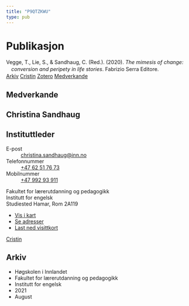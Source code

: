 ```yaml
---
title: "P9QTZKWU"
type: pub
---
```

<h1>Publikasjon</h1>
<article id="csl-bib-container-P9QTZKWU" class="csl-bib-container">
  <div class="csl-bib-body" style="line-height: 1.35; padding-left: 1em; text-indent:-1em;">
  <div class="csl-entry">Vegge, T., Lie, S., &amp; Sandhaug, C. (Red.). (2020). <i>The mimesis of change: conversion and peripety in life stories</i>. Fabrizio Serra Editore.</div>
</div>
  <div class="csl-bib-buttons">
    <a href="#taxonomy-article-P9QTZKWU" class="csl-bib-button">Arkiv</a>
    <a href alt="Cristin URL" class="csl-bib-button">Cristin</a>
    <a href alt="Zotero URL" class="csl-bib-button">Zotero</a>
    <a href="#contributors-article-P9QTZKWU" class="csl-bib-button">Medverkande</a>
  </div>
  <div id="csl-bib-meta-container-P9QTZKWU"></div>
</article>
<div id="csl-bib-meta-P9QTZKWU" class="csl-bib-meta">
  <article id="contributors-article-P9QTZKWU" class="contributors-article">
    <h1>Medverkande</h1>
    <div class="personas">
<div class="vrtx-hinn-person-card">
<div class="photo">
<i class="lar la-user-circle missing-person"></i>
</div>
<div class="info">
<hgroup><h1>Christina Sandhaug</h1>
<h2>Instituttleder</h2>
</hgroup><dl>
<dt>E-post</dt>
<dd>
<a href="mailto:christina.sandhaug@inn.no">christina.sandhaug@inn.no</a>
</dd>
<dt>Telefonnummer</dt>
<dd><a href="tel:+4762517673">
+47 62 51 76 73
</a></dd>
<dt>Mobilnummer</dt>
<dd><a href="tel:+4799293911">
+47 992 93 911
</a></dd>
</dl>
<p>
Fakultet for lærerutdanning og pedagogikk<br>
Institutt for engelsk<br>
Studiested Hamar,
Rom 2A119
</p>
<ul class="vrtx-hinn-links">
<li><a href="https://www.google.com/maps?q=60.79636,11.07506">Vis i kart</a></li>
<li><a href="https://www.inn.no/finn-en-ansatt/christina-sandhaug.html#vrtx-hinn-addresses">Se adresser</a></li>
<li><a href="https://www.inn.no/finn-en-ansatt/christina-sandhaug.html?vrtx=vcf">Last ned visittkort</a></li>
</ul>
</div>
</div>
<a href="https://app.cristin.no/persons/show.jsf?id=18745" alt="Cristin URL" class="personas-cristin">Cristin</a>
</div>
  </article>
  <article id="taxonomy-article-P9QTZKWU" class="taxonomy-article">
    <h1>Arkiv</h1>
    <ul>
      <li>Høgskolen i Innlandet</li>
      <li>Fakultet for lærerutdanning og pedagogikk</li>
      <li>Institutt for engelsk</li>
      <li>2021</li>
      <li>August</li>
    </ul>
  </article>
</div>
